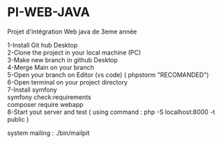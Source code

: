 # PI-WEB-JAVA
Projet d'intégration Web java de 3eme année

1-Install Git hub Desktop<br />
2-Clone the project in your local machine (PC)    <br />
3-Make new branch in github Desktop<br />
4-Merge Main on your branch<br />
5-Open your branch on Editor (vs code) ( phpstorm "RECOMANDED")<br />
6-Open terminal on your project directory<br />
7-Install symfony<br />
  symfony check:requirements<br />
  composer require webapp<br />
8-Start yout server and test ( using command : php -S localhost:8000 -t public )<br />


system mailing : ./bin/mailpit 